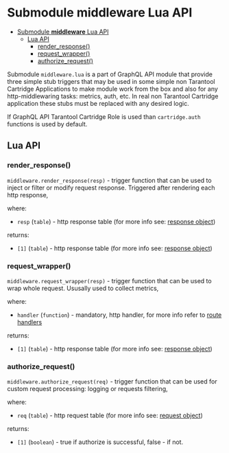 # Submodule **middleware** Lua API

- [Submodule **middleware** Lua API](#submodule-middleware-lua-api)
  - [Lua API](#lua-api)
    - [render_response()](#render_response)
    - [request_wrapper()](#request_wrapper)
    - [authorize_request()](#authorize_request)

Submodule `middleware.lua` is a part of GraphQL API module that provide three simple stub triggers that may be used in some simple non Tarantool Cartridge Applications to make module work from the box and also for any http-middlewaring tasks: metrics, auth, etc. In real non Tarantool Cartridge application these stubs must be replaced with any desired logic.

If GraphQL API Tarantool Cartridge Role is used than `cartridge.auth` functions is used by default.

## Lua API

### render_response()

`middleware.render_response(resp)` - trigger function that can be used to inject or filter or modify request response. Triggered after rendering each http response,

where:

- `resp` (`table`) - http response table (for more info see: [response object](https://github.com/tarantool/http#fields-and-functions-of-the-response-object))

returns:

- `[1]` (`table`) - http response table (for more info see: [response object](https://github.com/tarantool/http#fields-and-functions-of-the-response-object))

### request_wrapper()

`middleware.request_wrapper(resp)` - trigger function that can be used to wrap whole request. Ususally used to collect metrics,

where:

- `handler` (`function`) - mandatory, http handler, for more info refer to [route handlers](https://github.com/tarantool/http/tree/1.1.0#route-handlers)

returns:

- `[1]` (`table`) - http response table (for more info see: [response object](https://github.com/tarantool/http#fields-and-functions-of-the-response-object))

### authorize_request()

`middleware.authorize_request(req)` - trigger function that can be used for custom request processing: logging or requests filtering,

where:

- `req` (`table`) - http request table (for more info see: [request object](https://github.com/tarantool/http#fields-and-functions-of-the-request-object))
  
returns:

- `[1]` (`boolean`) - true if authorize is successful, false - if not.
  